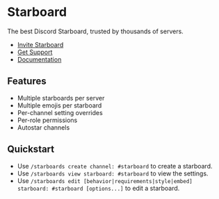 # Starboard
The best Discord Starboard, trusted by thousands of servers.

 - [Invite Starboard](https://dsc.gg/starboard)
 - [Get Support](https://dsc.gg/starhelp)
 - [Documentation](https://docs.starboard.best)

## Features
 - Multiple starboards per server
 - Multiple emojis per starboard
 - Per-channel setting overrides
 - Per-role permissions
 - Autostar channels

## Quickstart
 - Use `/starboards create channel: #starboard` to create a starboard.
 - Use `/starboards view starboard: #starboard` to view the settings.
 - Use `/starboards edit [behavior|requirements|style|embed] starboard: #starboard [options...]` to edit a starboard.
